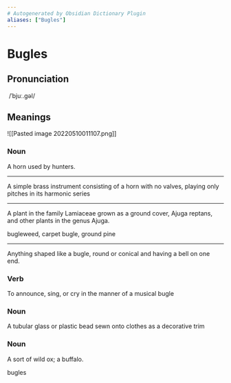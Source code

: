 ```yaml
---
# Autogenerated by Obsidian Dictionary Plugin
aliases: ["Bugles"]
---
```


# Bugles

## Pronunciation
 /ˈbjuː.ɡəl/

## Meanings
![[Pasted image 20220510011107.png]]
### Noun

A horn used by hunters.

---

A simple brass instrument consisting of a horn with no valves, playing only pitches in its harmonic series

---

A plant in the family Lamiaceae grown as a ground cover, Ajuga reptans, and other plants in the genus Ajuga.

bugleweed, carpet bugle, ground pine

---

Anything shaped like a bugle, round or conical and having a bell on one end.

### Verb

To announce, sing, or cry in the manner of a musical bugle

### Noun

A tubular glass or plastic bead sewn onto clothes as a decorative trim

### Noun

A sort of wild ox; a buffalo.




bugles